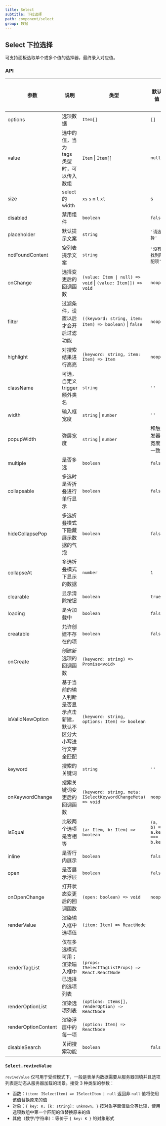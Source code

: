 ```yaml
---
title: Select
subtitle: 下拉选择
path: component/select
group: 数据
---
```


## Select 下拉选择

可支持面板选取单个或多个值的选择器，最终录入对应值。

### API

| 参数                | 说明                                                               | 类型                                                        | 默认值                      | 是否必填 |
| ------------------- | ------------------------------------------------------------------ | ----------------------------------------------------------- | --------------------------- | -------- |
| options             | 选项数据                                                           | `Item[]`                                                       | `[]`                        | 是       |
| value               | 选中的值，当为 tags 类型时，可以传入数组                           | `Item` \| `Item[]`                                                         | `null`                      | 否       |
|size 								| select的width												| `xs` `s` `m` `l` `xl` | s |否
| disabled            | 禁用组件                                                           | `boolean`                                                        | `false`                     | 否       |
| placeholder         | 默认提示文案                                                       | `string`                                                      | `'请选择'`                  | 否       |
| notFoundContent     | 空列表提示文案                                                     | `string`                                                      | `'没有找到匹配项'`          | 否       |
| onChange            | 选择变更后的回调函数                                               | `(value: Item \| null) => void` \| `(value: Item[]) => void`                                                    | `noop`                      | 否       |
| filter              | 过滤条件，设置以后才会开启过滤功能                                 | `((keyword: string, item: Item) => boolean)` \| `false`                                                    | `noop`                      | 否       |
| highlight           | 对搜索结果进行高亮                                                 | `(keyword: string, item: Item) => Item`                                                    | `noop`                      | 否       |
| className           | 可选，自定义 trigger 额外类名                                      | `string`                                                      | `''`                        | 否       |
| width               | 输入框宽度                                                         | `string` \| `number`                                           | `''`                        | 否       |
| popupWidth          | 弹层宽度                                                           | `string` \| `number`                                            | 和触发器宽度一致                     | 否       |
| multiple            | 是否多选                                                           | `boolean`                                                        | `false`                     | 否       |
| collapsable         | 多选时是否折叠进行单行显示                                         | `boolean`                                                        | `false`                     | 否       |
| hideCollapsePop     | 多选折叠模式下隐藏展示数据的气泡                                   | `boolean`                                                        | `false`                     | 否       |
| collapseAt          | 多选折叠模式下显示的数据                                           | `number`                                                      | `1`                         | 否       |
| clearable           | 显示清除按钮                                                       | `boolean`                                                        | `true`                     | 否       |
| loading             | 是否加载中                                                         | `boolean`                                                        | `false`                     | 否       |
| creatable           | 允许创建不存在的项                                                 | `boolean`                                                        | `false`                     | 否       |
| onCreate            | 创建新选项的回调函数                                               | `(keyword: string) => Promise<void>`                        |                             | 否       |
| isValidNewOption    | 基于当前的输入判断是否显示点击新建，默认不区分大小写进行文字全匹配 | `(keyword: string, options: Item) => boolean`               |                             | 否       |
| keyword             | 搜索的关键词                                                       | `string`                                                      | `''`                        | 否       |
| onKeywordChange     | 搜索关键词变更后的回调函数                                         | `(keyword: string, meta: ISelectKeywordChangeMeta) => void` | `noop`                      | 否       |
| isEqual             | 比较两个选项是否相等                                               | `(a: Item, b: Item) => boolean`                             | `(a, b) => a.key === b.key` | 否       |
| inline              | 是否行内展示                                                       | `boolean`                                                        | `false`                     | 否       |
| open                | 是否展示浮层                                                       | `boolean`                                                        | `false`                     | 否       |
| onOpenChange        | 打开状态变更后的回调函数                                           | `(open: boolean) => void`                                                    | `noop`                      | 否       |
| renderValue         | 渲染输入框中选项值                                                 | `(item: Item) => ReactNode`                                 |                             | 否       |
| renderTagList       | 仅在多选模式可用；渲染输入框中已选择的选项列表                     | `(props: ISelectTagListProps) => React.ReactNode`           |                             | 否       |
| renderOptionList    | 渲染选项列表                                                       | `(options: Items[], renderOption) => ReactNode`             |                             | 否       |
| renderOptionContent | 渲染浮层中的每一项                                                 | `(option: Item) => ReactNode`                              |                             | 否       |
| disableSearch       | 关闭搜索功能                                                       | `boolean`                                                     | `false`                     | 否       |

### `Select.reviveValue`

`reviveValue` 仅可用于受控模式下，一般是表单内数据需要从服务器回填并且选项列表是动态从服务器加载的场景。接受 3 种类型的参数：

- 函数：`(item: ISelectItem) => ISelectItem | null` 返回非 `null` 值将使用该值替换原来的值
- 对象：`{ key: K; [k: string]: unknown; }` 按对象字面值做全等比较，使用选项数组中第一个匹配的值替换原来的值
- 其他（数字/字符串）：等价于 `{ key: K }` 的对象形式
